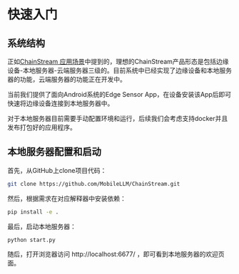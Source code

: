 # 快速入门

## 系统结构

正如[ChainStream 应用场景](../../SystemOverview/SYSTEM_SCENARIOS/)中提到的，理想的ChainStream产品形态是包括边缘设备-本地服务器-云端服务器三级的。目前系统中已经实现了边缘设备和本地服务器的功能，云端服务器的功能正在开发中。

当前我们提供了面向Android系统的Edge Sensor App，在设备安装该App后即可快速将边缘设备连接到本地服务器中。

对于本地服务器目前需要手动配置环境和运行，后续我们会考虑支持docker并且发布打包好的应用程序。

## 本地服务器配置和启动

首先，从GitHub上clone项目代码：

``` bash
git clone https://github.com/MobileLLM/ChainStream.git
```

然后，根据需求在对应解释器中安装依赖：

``` bash
pip install -e .
```

最后，启动本地服务器：

``` bash
python start.py
```

随后，打开浏览器访问 http://localhost:6677/ ，即可看到本地服务器的欢迎页面。
